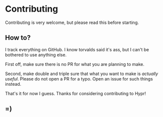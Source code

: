 # Contributing

Contributing is very welcome, but please read this before starting.

## How to?
I track everything on GitHub. I know torvalds said it's ass, but I can't be bothered to use anything else.

First off, make sure there is no PR for what you are planning to make.

Second, make double and triple sure that what you want to make is *actually useful*. Please do not open a PR for a typo. Open an issue for such things instead.

That's it for now I guess. Thanks for considering contributing to Hypr!

## =)
